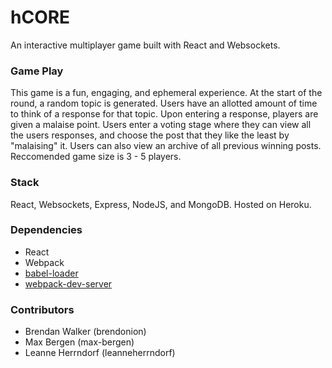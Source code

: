hCORE
=====================

An interactive multiplayer game built with React and Websockets.

### Game Play

This game is a fun, engaging, and ephemeral experience. At the start of the round, a random topic is generated. Users have an allotted amount of time to think of a response for that topic. Upon entering a response, players are given a malaise point. Users enter a voting stage where they can view all the users responses, and choose the post that they like the least by "malaising" it. Users can also view an archive of all previous winning posts. Reccomended game size is 3 - 5 players.

### Stack

React, Websockets, Express, NodeJS, and MongoDB. 
Hosted on Heroku.

### Dependencies

* React
* Webpack
* [babel-loader](https://github.com/babel/babel-loader)
* [webpack-dev-server](https://github.com/webpack/webpack-dev-server)

### Contributors

* Brendan Walker (brendonion)
* Max Bergen (max-bergen)
* Leanne Herrndorf (leanneherrndorf)

